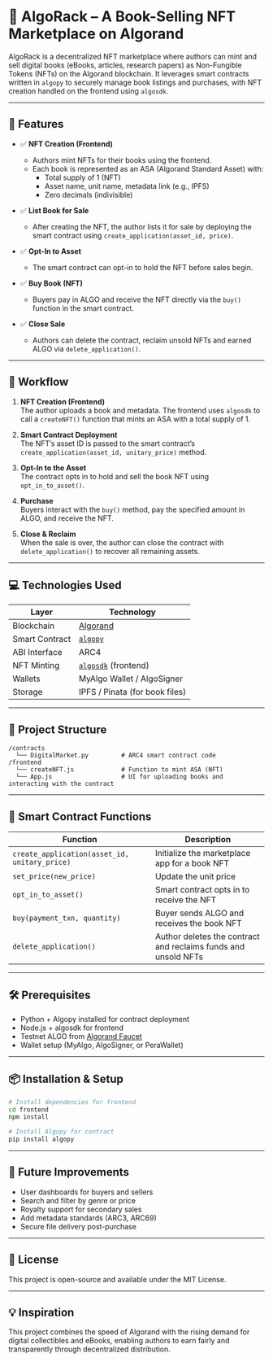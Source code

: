 
# 📘 AlgoRack – A Book-Selling NFT Marketplace on Algorand

AlgoRack is a decentralized NFT marketplace where authors can mint and sell digital books (eBooks, articles, research papers) as Non-Fungible Tokens (NFTs) on the Algorand blockchain. It leverages smart contracts written in `algopy` to securely manage book listings and purchases, with NFT creation handled on the frontend using `algosdk`.

---

## 🚀 Features

- ✅ **NFT Creation (Frontend)**
  - Authors mint NFTs for their books using the frontend.
  - Each book is represented as an ASA (Algorand Standard Asset) with:
    - Total supply of 1 (NFT)
    - Asset name, unit name, metadata link (e.g., IPFS)
    - Zero decimals (indivisible)

- ✅ **List Book for Sale**
  - After creating the NFT, the author lists it for sale by deploying the smart contract using `create_application(asset_id, price)`.

- ✅ **Opt-In to Asset**
  - The smart contract can opt-in to hold the NFT before sales begin.

- ✅ **Buy Book (NFT)**
  - Buyers pay in ALGO and receive the NFT directly via the `buy()` function in the smart contract.

- ✅ **Close Sale**
  - Authors can delete the contract, reclaim unsold NFTs and earned ALGO via `delete_application()`.

---

## 🔗 Workflow

1. **NFT Creation (Frontend)**  
   The author uploads a book and metadata. The frontend uses `algosdk` to call a `createNFT()` function that mints an ASA with a total supply of 1.

2. **Smart Contract Deployment**  
   The NFT’s asset ID is passed to the smart contract’s `create_application(asset_id, unitary_price)` method.

3. **Opt-In to the Asset**  
   The contract opts in to hold and sell the book NFT using `opt_in_to_asset()`.

4. **Purchase**  
   Buyers interact with the `buy()` method, pay the specified amount in ALGO, and receive the NFT.

5. **Close & Reclaim**  
   When the sale is over, the author can close the contract with `delete_application()` to recover all remaining assets.

---

## 💻 Technologies Used

| Layer          | Technology                         |
|----------------|------------------------------------|
| Blockchain     | [Algorand](https://www.algorand.com/) |
| Smart Contract | [`algopy`](https://github.com/algorandfoundation/algopy) |
| ABI Interface  | ARC4                               |
| NFT Minting    | [`algosdk`](https://github.com/algorand/js-algorand-sdk) (frontend) |
| Wallets        | MyAlgo Wallet / AlgoSigner         |
| Storage        | IPFS / Pinata (for book files)     |

---

## 📂 Project Structure

```
/contracts
  └── DigitalMarket.py         # ARC4 smart contract code
/frontend
  └── createNFT.js             # Function to mint ASA (NFT)
  └── App.js                   # UI for uploading books and interacting with the contract
```

---

## 🧠 Smart Contract Functions

| Function | Description |
|---------|-------------|
| `create_application(asset_id, unitary_price)` | Initialize the marketplace app for a book NFT |
| `set_price(new_price)` | Update the unit price |
| `opt_in_to_asset()` | Smart contract opts in to receive the NFT |
| `buy(payment_txn, quantity)` | Buyer sends ALGO and receives the book NFT |
| `delete_application()` | Author deletes the contract and reclaims funds and unsold NFTs |

---

## 🛠 Prerequisites

- Python + Algopy installed for contract deployment
- Node.js + algosdk for frontend
- Testnet ALGO from [Algorand Faucet](https://bank.testnet.algorand.network/)
- Wallet setup (MyAlgo, AlgoSigner, or PeraWallet)

---

## 📦 Installation & Setup

```bash
# Install dependencies for frontend
cd frontend
npm install

# Install Algopy for contract
pip install algopy
```

---

## 📌 Future Improvements

- User dashboards for buyers and sellers
- Search and filter by genre or price
- Royalty support for secondary sales
- Add metadata standards (ARC3, ARC69)
- Secure file delivery post-purchase

---

## 📜 License

This project is open-source and available under the MIT License.

---

## 💡 Inspiration

This project combines the speed of Algorand with the rising demand for digital collectibles and eBooks, enabling authors to earn fairly and transparently through decentralized distribution.
